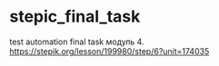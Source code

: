# stepic_final_task
test automation final task
модуль 4. https://stepik.org/lesson/199980/step/6?unit=174035